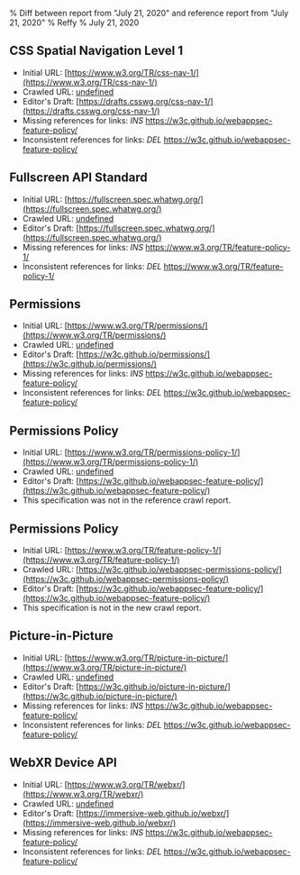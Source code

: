 % Diff between report from "July 21, 2020" and reference report from "July 21, 2020"
% Reffy
% July 21, 2020

## CSS Spatial Navigation Level 1

- Initial URL: [https://www.w3.org/TR/css-nav-1/](https://www.w3.org/TR/css-nav-1/)
- Crawled URL: [undefined](undefined)
- Editor's Draft: [https://drafts.csswg.org/css-nav-1/](https://drafts.csswg.org/css-nav-1/)
- Missing references for links: *INS* https://w3c.github.io/webappsec-feature-policy/
- Inconsistent references for links: *DEL* https://w3c.github.io/webappsec-feature-policy/


## Fullscreen API Standard

- Initial URL: [https://fullscreen.spec.whatwg.org/](https://fullscreen.spec.whatwg.org/)
- Crawled URL: [undefined](undefined)
- Editor's Draft: [https://fullscreen.spec.whatwg.org/](https://fullscreen.spec.whatwg.org/)
- Missing references for links: *INS* https://www.w3.org/TR/feature-policy-1/
- Inconsistent references for links: *DEL* https://www.w3.org/TR/feature-policy-1/


## Permissions

- Initial URL: [https://www.w3.org/TR/permissions/](https://www.w3.org/TR/permissions/)
- Crawled URL: [undefined](undefined)
- Editor's Draft: [https://w3c.github.io/permissions/](https://w3c.github.io/permissions/)
- Missing references for links: *INS* https://w3c.github.io/webappsec-feature-policy/
- Inconsistent references for links: *DEL* https://w3c.github.io/webappsec-feature-policy/


## Permissions Policy

- Initial URL: [https://www.w3.org/TR/permissions-policy-1/](https://www.w3.org/TR/permissions-policy-1/)
- Crawled URL: [undefined](undefined)
- Editor's Draft: [https://w3c.github.io/webappsec-feature-policy/](https://w3c.github.io/webappsec-feature-policy/)
- This specification was not in the reference crawl report.


## Permissions Policy

- Initial URL: [https://www.w3.org/TR/feature-policy-1/](https://www.w3.org/TR/feature-policy-1/)
- Crawled URL: [https://w3c.github.io/webappsec-permissions-policy/](https://w3c.github.io/webappsec-permissions-policy/)
- Editor's Draft: [https://w3c.github.io/webappsec-feature-policy/](https://w3c.github.io/webappsec-feature-policy/)
- This specification is not in the new crawl report.


## Picture-in-Picture

- Initial URL: [https://www.w3.org/TR/picture-in-picture/](https://www.w3.org/TR/picture-in-picture/)
- Crawled URL: [undefined](undefined)
- Editor's Draft: [https://w3c.github.io/picture-in-picture/](https://w3c.github.io/picture-in-picture/)
- Missing references for links: *INS* https://w3c.github.io/webappsec-feature-policy/
- Inconsistent references for links: *DEL* https://w3c.github.io/webappsec-feature-policy/


## WebXR Device API

- Initial URL: [https://www.w3.org/TR/webxr/](https://www.w3.org/TR/webxr/)
- Crawled URL: [undefined](undefined)
- Editor's Draft: [https://immersive-web.github.io/webxr/](https://immersive-web.github.io/webxr/)
- Missing references for links: *INS* https://w3c.github.io/webappsec-feature-policy/
- Inconsistent references for links: *DEL* https://w3c.github.io/webappsec-feature-policy/


